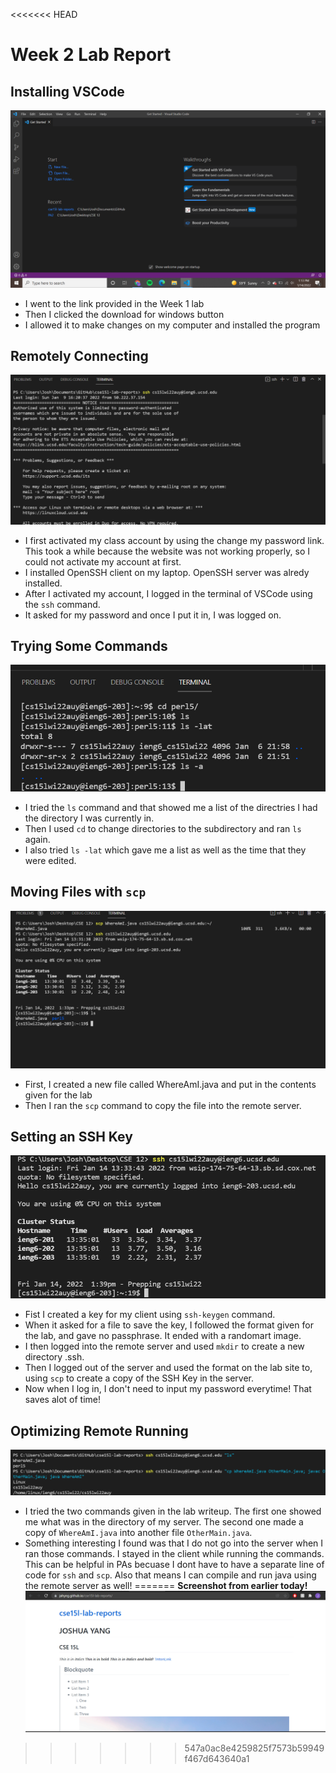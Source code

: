 <<<<<<< HEAD
# Week 2 Lab Report
## Installing VSCode
![Image](installingvscode.png)
* I went to the link provided in the Week 1 lab
* Then I clicked the download for windows button 
* I allowed it to make changes on my computer and installed the program

## Remotely Connecting
![Image](remote.png)
* I first activated my class account by using the change my password link. This took a while because the website was not working properly, so I could not activate my account at first.
* I installed OpenSSH client on my laptop. OpenSSH server was alredy installed.
* After I activated my account, I logged in the terminal of VSCode using the `ssh` command.
* It asked for my password and once I put it in, I was logged on.


## Trying Some Commands
![Image](commands.png)
* I tried the `ls` command and that showed me a list of the directries I had the directory I was currently in.
* Then I used `cd` to change directories to the subdirectory and ran `ls` again.
* I also tried `ls -lat` which gave me a list as well as the time that they were edited.
## Moving Files with `scp`
![Image](scp.png)
* First, I created a new file called WhereAmI.java and put in the contents given for the lab
* Then I ran the `scp` command to copy the file into the remote server.  
## Setting an SSH Key
![Image](SSHKey.png)
* Fist I created a key for my client using `ssh-keygen` command.
* When it asked for a file to save the key, I followed the format given for the lab, and gave no passphrase. It ended with a randomart image.
* I then logged into the remote server and used `mkdir` to create a new directory .ssh.
* Then I logged out of the server and used the format on the lab site to, using `scp` to create a copy of the SSH Key in the server. 
* Now when I log in, I don't need to input my password everytime! That saves alot of time!
## Optimizing Remote Running
![Image](optimize.png)
* I tried the two commands given in the lab writeup. The first one showed me what was in the directory of my server. The second one made a copy of `WhereAmI.java` into another file `OtherMain.java`. 
* Something interesting I found was that I do not go into the server when I ran those commands. I stayed in the client while running the commands. This can be helpful in PAs becuase I dont have to have a separate line of code for `ssh` and `scp`. Also that means I can compile and run java using the remote server as well!
=======
**Screenshot from earlier today!**
![Image](pic.png)
>>>>>>> 547a0ac8e4259825f7573b59949f467d643640a1
